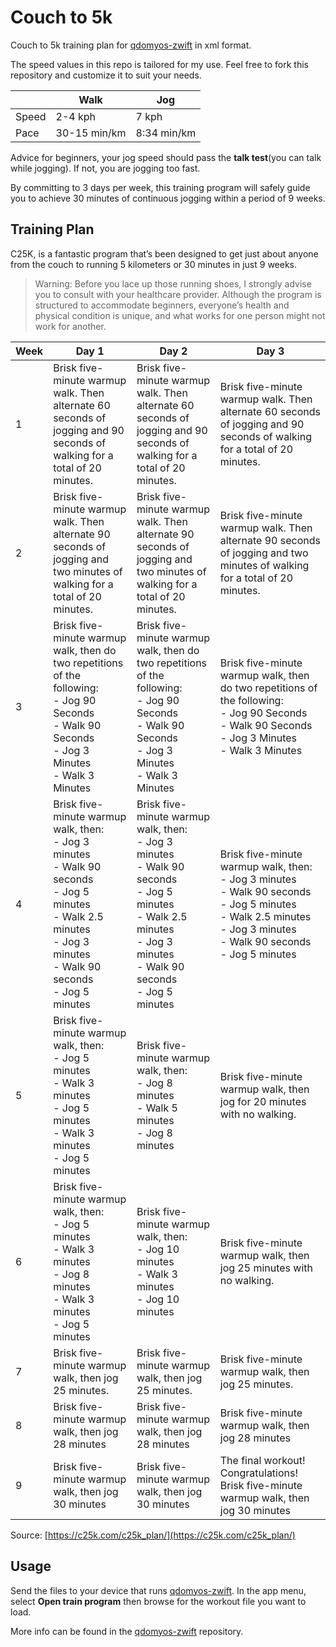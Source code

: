 # Couch to 5k

Couch to 5k training plan for [qdomyos-zwift](https://github.com/cagnulein/qdomyos-zwift) in xml format.

The speed values in this repo is tailored for my use. Feel free to fork this repository and customize it to suit your needs.

|       | Walk         | Jog         |
| ----- | ------------ | ----------- |
| Speed | 2-4 kph      | 7 kph       |
| Pace  | 30-15 min/km | 8:34 min/km |

Advice for beginners, your jog speed should pass the **talk test**(you can talk while jogging). If not, you are jogging too fast.

By committing to 3 days per week, this training program will safely guide you to achieve 30 minutes of continuous jogging within a period of 9 weeks.

## Training Plan

C25K, is a fantastic program that’s been designed to get just about anyone from the couch to running 5 kilometers or 30 minutes in just 9 weeks.

> Warning: Before you lace up those running shoes, I strongly advise you to consult with your healthcare provider. Although the program is structured to accommodate beginners, everyone’s health and physical condition is unique, and what works for one person might not work for another.

| Week | Day 1                                                                                                                                                                                   | Day 2                                                                                                                                                                                   | Day 3                                                                                                                                                                                   |
| ---- | --------------------------------------------------------------------------------------------------------------------------------------------------------------------------------------- | --------------------------------------------------------------------------------------------------------------------------------------------------------------------------------------- | --------------------------------------------------------------------------------------------------------------------------------------------------------------------------------------- |
| 1    | Brisk five-minute warmup walk. Then alternate 60 seconds of jogging and 90 seconds of walking for a total of 20 minutes.                                                                | Brisk five-minute warmup walk. Then alternate 60 seconds of jogging and 90 seconds of walking for a total of 20 minutes.                                                                | Brisk five-minute warmup walk. Then alternate 60 seconds of jogging and 90 seconds of walking for a total of 20 minutes.                                                                |
| 2    | Brisk five-minute warmup walk. Then alternate 90 seconds of jogging and two minutes of walking for a total of 20 minutes.                                                               | Brisk five-minute warmup walk. Then alternate 90 seconds of jogging and two minutes of walking for a total of 20 minutes.                                                               | Brisk five-minute warmup walk. Then alternate 90 seconds of jogging and two minutes of walking for a total of 20 minutes.                                                               |
| 3    | Brisk five-minute warmup walk, then do two repetitions of the following:<br/> - Jog 90 Seconds<br/>- Walk 90 Seconds<br/>- Jog 3 Minutes<br/>- Walk 3 Minutes                           | Brisk five-minute warmup walk, then do two repetitions of the following:<br/>- Jog 90 Seconds<br/>- Walk 90 Seconds<br/>- Jog 3 Minutes<br/>- Walk 3 Minutes                            | Brisk five-minute warmup walk, then do two repetitions of the following:<br/>- Jog 90 Seconds<br/>- Walk 90 Seconds<br/>- Jog 3 Minutes<br/>- Walk 3 Minutes                            |
| 4    | Brisk five-minute warmup walk, then:<br/>- Jog 3 minutes<br/>- Walk 90 seconds<br/>- Jog 5 minutes<br/>- Walk 2.5 minutes<br/>- Jog 3 minutes<br/>- Walk 90 seconds<br/>- Jog 5 minutes | Brisk five-minute warmup walk, then:<br/>- Jog 3 minutes<br/>- Walk 90 seconds<br/>- Jog 5 minutes<br/>- Walk 2.5 minutes<br/>- Jog 3 minutes<br/>- Walk 90 seconds<br/>- Jog 5 minutes | Brisk five-minute warmup walk, then:<br/>- Jog 3 minutes<br/>- Walk 90 seconds<br/>- Jog 5 minutes<br/>- Walk 2.5 minutes<br/>- Jog 3 minutes<br/>- Walk 90 seconds<br/>- Jog 5 minutes |
| 5    | Brisk five-minute warmup walk, then:<br/>- Jog 5 minutes<br/>- Walk 3 minutes<br/>- Jog 5 minutes<br/>- Walk 3 minutes<br/>- Jog 5 minutes                                              | Brisk five-minute warmup walk, then:<br/>- Jog 8 minutes<br/>- Walk 5 minutes<br/>- Jog 8 minutes                                                                                       | Brisk five-minute warmup walk, then jog for 20 minutes with no walking.                                                                                                                 |
| 6    | Brisk five-minute warmup walk, then:<br/>- Jog 5 minutes<br/>- Walk 3 minutes<br/>- Jog 8 minutes<br/>- Walk 3 minutes<br/>- Jog 5 minutes                                              | Brisk five-minute warmup walk, then:<br/>- Jog 10 minutes<br/>- Walk 3 minutes<br/>- Jog 10 minutes                                                                                     | Brisk five-minute warmup walk, then jog 25 minutes with no walking.                                                                                                                     |
| 7    | Brisk five-minute warmup walk, then jog 25 minutes.                                                                                                                                     | Brisk five-minute warmup walk, then jog 25 minutes.                                                                                                                                     | Brisk five-minute warmup walk, then jog 25 minutes.                                                                                                                                     |
| 8    | Brisk five-minute warmup walk, then jog 28 minutes                                                                                                                                      | Brisk five-minute warmup walk, then jog 28 minutes                                                                                                                                      | Brisk five-minute warmup walk, then jog 28 minutes                                                                                                                                      |
| 9    | Brisk five-minute warmup walk, then jog 30 minutes                                                                                                                                      | Brisk five-minute warmup walk, then jog 30 minutes                                                                                                                                      | The final workout! Congratulations! Brisk five-minute warmup walk, then jog 30 minutes                                                                                                  |

Source: [https://c25k.com/c25k_plan/](https://c25k.com/c25k_plan/)

## Usage

Send the files to your device that runs [qdomyos-zwift](https://github.com/cagnulein/qdomyos-zwift). In the app menu, select **Open train program** then browse for the workout file you want to load.

More info can be found in the [qdomyos-zwift](https://github.com/cagnulein/qdomyos-zwift) repository.
